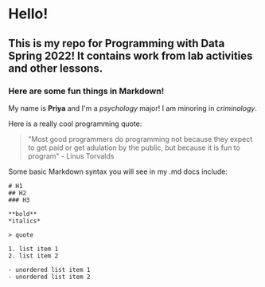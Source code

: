 # Hello!

## This is my repo for Programming with Data Spring 2022! It contains work from lab activities and other lessons.

### Here are some fun things in Markdown!

My name is **Priya** and I'm a *psychology* major! I am minoring in *criminology*. 

Here is a really cool programming quote:

 > "Most good programmers do programming not because they expect to get paid or get adulation by the public, but because it is fun to program" - Linus Torvalds
 
Some basic Markdown syntax you will see in my .md docs include:

```
# H1
## H2
### H3

**bold**
*italics*

> quote

1. list item 1
2. list item 2

- unordered list item 1
- unordered list item 2
```

 

